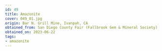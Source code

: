 ```yaml
---
id: 49 
title: Amazonite
cover: 049_01.jpg
origin: Bar N. Grill Mine, Ivanpah, CA
obtained_from: San Diego County Fair (Fallbrook Gem & Mineral Society)
obtained_on: 2023-06-22
tags:
- amazonite
---
```

